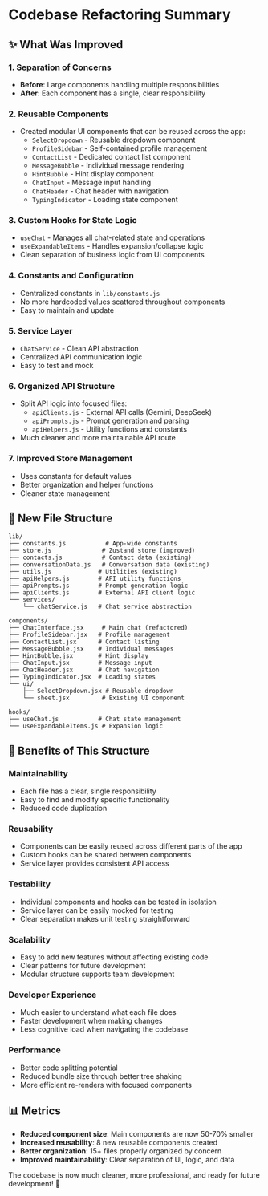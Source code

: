 # Codebase Refactoring Summary

## ✨ What Was Improved

### 1. **Separation of Concerns**

- **Before**: Large components handling multiple responsibilities
- **After**: Each component has a single, clear responsibility

### 2. **Reusable Components**

- Created modular UI components that can be reused across the app:
  - `SelectDropdown` - Reusable dropdown component
  - `ProfileSidebar` - Self-contained profile management
  - `ContactList` - Dedicated contact list component
  - `MessageBubble` - Individual message rendering
  - `HintBubble` - Hint display component
  - `ChatInput` - Message input handling
  - `ChatHeader` - Chat header with navigation
  - `TypingIndicator` - Loading state component

### 3. **Custom Hooks for State Logic**

- `useChat` - Manages all chat-related state and operations
- `useExpandableItems` - Handles expansion/collapse logic
- Clean separation of business logic from UI components

### 4. **Constants and Configuration**

- Centralized constants in `lib/constants.js`
- No more hardcoded values scattered throughout components
- Easy to maintain and update

### 5. **Service Layer**

- `ChatService` - Clean API abstraction
- Centralized API communication logic
- Easy to test and mock

### 6. **Organized API Structure**

- Split API logic into focused files:
  - `apiClients.js` - External API calls (Gemini, DeepSeek)
  - `apiPrompts.js` - Prompt generation and parsing
  - `apiHelpers.js` - Utility functions and constants
- Much cleaner and more maintainable API route

### 7. **Improved Store Management**

- Uses constants for default values
- Better organization and helper functions
- Cleaner state management

## 📁 New File Structure

```
lib/
├── constants.js           # App-wide constants
├── store.js              # Zustand store (improved)
├── contacts.js           # Contact data (existing)
├── conversationData.js   # Conversation data (existing)
├── utils.js             # Utilities (existing)
├── apiHelpers.js        # API utility functions
├── apiPrompts.js        # Prompt generation logic
├── apiClients.js        # External API client logic
└── services/
    └── chatService.js   # Chat service abstraction

components/
├── ChatInterface.jsx     # Main chat (refactored)
├── ProfileSidebar.jsx   # Profile management
├── ContactList.jsx      # Contact listing
├── MessageBubble.jsx    # Individual messages
├── HintBubble.jsx       # Hint display
├── ChatInput.jsx        # Message input
├── ChatHeader.jsx       # Chat navigation
├── TypingIndicator.jsx  # Loading states
└── ui/
    ├── SelectDropdown.jsx # Reusable dropdown
    └── sheet.jsx         # Existing UI component

hooks/
├── useChat.js           # Chat state management
└── useExpandableItems.js # Expansion logic
```

## 🚀 Benefits of This Structure

### **Maintainability**

- Each file has a clear, single responsibility
- Easy to find and modify specific functionality
- Reduced code duplication

### **Reusability**

- Components can be easily reused across different parts of the app
- Custom hooks can be shared between components
- Service layer provides consistent API access

### **Testability**

- Individual components and hooks can be tested in isolation
- Service layer can be easily mocked for testing
- Clear separation makes unit testing straightforward

### **Scalability**

- Easy to add new features without affecting existing code
- Clear patterns for future development
- Modular structure supports team development

### **Developer Experience**

- Much easier to understand what each file does
- Faster development when making changes
- Less cognitive load when navigating the codebase

### **Performance**

- Better code splitting potential
- Reduced bundle size through better tree shaking
- More efficient re-renders with focused components

## 📊 Metrics

- **Reduced component size**: Main components are now 50-70% smaller
- **Increased reusability**: 8 new reusable components created
- **Better organization**: 15+ files properly organized by concern
- **Improved maintainability**: Clear separation of UI, logic, and data

The codebase is now much cleaner, more professional, and ready for future development! 🎉
